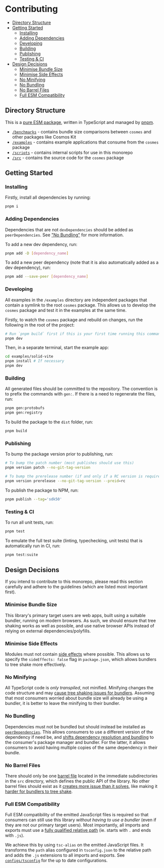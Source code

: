 <!-- omit in toc -->
# Contributing

- [Directory Structure](#directory-structure)
- [Getting Started](#getting-started)
  - [Installing](#installing)
  - [Adding Dependencies](#adding-dependencies)
  - [Developing](#developing)
  - [Building](#building)
  - [Publishing](#publishing)
  - [Testing \& CI](#testing--ci)
- [Design Decisions](#design-decisions)
  - [Minimise Bundle Size](#minimise-bundle-size)
  - [Minimise Side Effects](#minimise-side-effects)
  - [No Minifying](#no-minifying)
  - [No Bundling](#no-bundling)
  - [No Barrel Files](#no-barrel-files)
  - [Full ESM Compatibility](#full-esm-compatibility)

## Directory Structure

This is a [pure ESM package](https://gist.github.com/sindresorhus/a39789f98801d908bbc7ff3ecc99d99c), written in TypeScript and managed by [pnpm](https://pnpm.io).

- [`/benchmarks`](./benchmarks) - contains bundle size comparisons between `cosmes` and other packages like Cosmos Kit
- [`/examples`](./examples) - contains example applications that consume from the `cosmes` package
- [`/scripts`](./scripts) - contains internal scripts for use in this monorepo
- [`/src`](./src) - contains the source code for the `cosmes` package

## Getting Started

### Installing

Firstly, install all dependencies by running:

```sh
pnpm i
```

### Adding Dependencies

Dependencies that are not `devDependencies` should be added as `peerDependencies`. See ["No Bundling"](#no-bundling) for more information.

To add a new dev dependency, run:

```sh
pnpm add -D [dependency_name]
```

To add a new peer dependency (note that it is also automatically added as a dev dependency), run:

```sh
pnpm add --save-peer [dependency_name]
```

### Developing

All examples in the `/examples` directory are independent packages that contain a symlink to the root `cosmes` package. This allows us to develop the `cosmes` package and test it in the examples at the same time.

Firstly, to watch the `cosmes` package and rebuild on changes, run the following in the root of the project:

```sh
# Run `pnpm build` first if this is your first time running this command
pnpm dev
```

Then, in a separate terminal, start the example app:

```sh
cd examples/solid-vite
pnpm install # If necessary
pnpm dev
```

### Building

All generated files should be committed to the repository. The convention is to prefix the commands with `gen:`. If there is a need to regenerate the files, run:

```sh
pnpm gen:protobufs
pnpm gen:registry
```

To build the package to the `dist` folder, run:

```sh
pnpm build
```

### Publishing

To bump the package version prior to publishing, run:

```sh
# To bump the patch number (most publishes should use this)
pnpm version patch --no-git-tag-version

# To bump the prerelease number (if and only if a RC version is required)
pnpm version prerelease --no-git-tag-version --preid=rc
```

To publish the package to NPM, run:

```sh
pnpm publish --tag='sdk50'
```

### Testing & CI

To run all unit tests, run:

```sh
pnpm test
```

To emulate the full test suite (linting, typechecking, unit tests) that is automatically run in CI, run:

```sh
pnpm test:suite
```

## Design Decisions

If you intend to contribute to this monorepo, please read this section carefully and adhere to the guidelines (which are listed most important first).

### Minimise Bundle Size

This library's primary target users are web apps, built using a suitable bundler, running on modern browsers. As such, we should ensure that tree shaking works as well as possible, and use native browser APIs instead of relying on external dependencies/polyfills.

### Minimise Side Effects

Modules must not contain [side effects](https://blog.saeloun.com/2022/11/24/tree-shaking-in-webpack-5/#what-are-sideeffects) where possible. This allows us to specify the `sideEffects: false` flag in `package.json`, which allows bundlers to tree shake more effectively.

### No Minifying

All TypeScript code is *only transpiled*, not minified. Minifying changes the code structure and may [cause tree shaking issues for bundlers](https://stackoverflow.com/questions/71275009/bundling-and-publishing-an-npm-library-is-it-common-to-resolve-all-dependencies). Assuming that most consumers worried about bundle size will already be using a bundler, it is better to leave the minifying to their bundler.

### No Bundling

Dependencies must not be bundled but should instead be installed as [`peerDependencies`](https://blog.bitsrc.io/understanding-peer-dependencies-in-javascript-dbdb4ab5a7be?gi=c8dc907bb6cf). This allows consumers to use a different version of the dependency if need be, and [shifts dependency resolution and bundling](https://stackoverflow.com/questions/71275009/bundling-and-publishing-an-npm-library-is-it-common-to-resolve-all-dependencies) to the consumer's package manager and bundler. For the latter, it allows consumers to avoid having multiple copies of the same dependency in their bundle.

### No Barrel Files

There should only be one [barrel file](https://basarat.gitbook.io/typescript/main-1/barrel) located in the immediate subdirectories in the `src` directory, which defines the public API of the library. No other barrel files should exist as it [creates more issue than it solves](https://steven-lemon182.medium.com/are-typescript-barrel-files-an-anti-pattern-72a713004250), like making it [harder for bundlers to tree shake](https://github.com/vercel/next.js/issues/12557).

### Full ESM Compatibility

Full ESM compatibility of the emitted JavaScript files is required so that consumers can still use this library *without having to use a bundler* (even if they are not our primary target users). Most importantly, all imports and exports must use a [fully qualified relative path](https://nodejs.org/api/esm.html#mandatory-file-extensions) (ie. starts with `.` and ends with `.js`).

We achieve this by using `tsc-alias` on the emitted JavaScript files. It transforms the `path` alias configured in `tsconfig.json` to the relative path and adds the `.js` extensions to all imports and exports. See [`configs/tsconfig`](./configs/tsconfig) for the up to date configurations.
